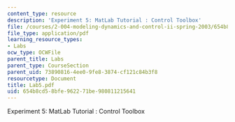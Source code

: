 ```yaml
---
content_type: resource
description: 'Experiment 5: MatLab Tutorial : Control Toolbox'
file: /courses/2-004-modeling-dynamics-and-control-ii-spring-2003/654b8cd58bfe962271be980811215641_Lab5.pdf
file_type: application/pdf
learning_resource_types:
- Labs
ocw_type: OCWFile
parent_title: Labs
parent_type: CourseSection
parent_uid: 73890816-4ee0-9fe8-3874-cf121c84b3f8
resourcetype: Document
title: Lab5.pdf
uid: 654b8cd5-8bfe-9622-71be-980811215641
---
```

Experiment 5: MatLab Tutorial : Control Toolbox

